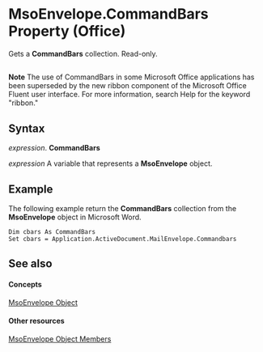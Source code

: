 
# MsoEnvelope.CommandBars Property (Office)

Gets a  **CommandBars** collection. Read-only.


## 


 **Note**  The use of CommandBars in some Microsoft Office applications has been superseded by the new ribbon component of the Microsoft Office Fluent user interface. For more information, search Help for the keyword "ribbon."


## Syntax

 _expression_. **CommandBars**

 _expression_ A variable that represents a **MsoEnvelope** object.


## Example

The following example return the  **CommandBars** collection from the **MsoEnvelope** object in Microsoft Word.


```
Dim cbars As CommandBars 
Set cbars = Application.ActiveDocument.MailEnvelope.Commandbars 

```


## See also


#### Concepts


[MsoEnvelope Object](64cfde6b-cd71-1d7b-0e8f-1181d88d9457.md)
#### Other resources


[MsoEnvelope Object Members](49205dd9-e396-2c17-3b7c-f127d4de9607.md)
